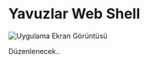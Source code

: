 
# Yavuzlar Web Shell





![Uygulama Ekran Görüntüsü](https://i.imgur.com/7GRkEV3.png)

  Düzenlenecek..